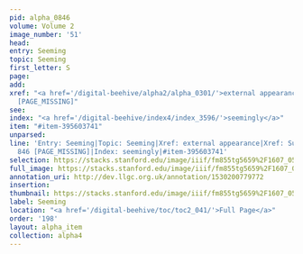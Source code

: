 ```yaml
---
pid: alpha_0846
volume: Volume 2
image_number: '51'
head: 
entry: Seeming
topic: Seeming
first_letter: S
page: 
add: 
xref: "<a href='/digital-beehive/alpha2/alpha_0301/'>external appearance</a>|Substantial|846
  [PAGE_MISSING]"
see: 
index: "<a href='/digital-beehive/index4/index_3596/'>seemingly</a>"
item: "#item-395603741"
unparsed: 
line: 'Entry: Seeming|Topic: Seeming|Xref: external appearance|Xref: Substantial|Xref:
  846 [PAGE_MISSING]|Index: seemingly|#item-395603741'
selection: https://stacks.stanford.edu/image/iiif/fm855tg5659%2F1607_0518/261,1357,3089,444/full/0/default.jpg
full_image: https://stacks.stanford.edu/image/iiif/fm855tg5659%2F1607_0518/full/full/0/default.jpg
annotation_uri: http://dev.llgc.org.uk/annotation/1530200779772
insertion: 
thumbnail: https://stacks.stanford.edu/image/iiif/fm855tg5659%2F1607_0518/261,1357,600,180/250,/0/default.jpg
label: Seeming
location: "<a href='/digital-beehive/toc/toc2_041/'>Full Page</a>"
order: '198'
layout: alpha_item
collection: alpha4
---
```

